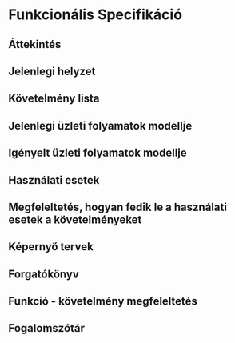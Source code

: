 # Funkcionális Specifikáció

## Áttekintés

## Jelenlegi helyzet

## Követelmény lista

## Jelenlegi üzleti folyamatok modellje

## Igényelt üzleti folyamatok modellje

## Használati esetek

## Megfeleltetés, hogyan fedik le a használati esetek a követelményeket 

## Képernyő tervek

## Forgatókönyv

## Funkció - követelmény megfeleltetés 

## Fogalomszótár

